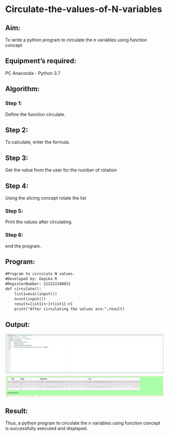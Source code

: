 # Circulate-the-values-of-N-variables
## Aim:
To write a python program to circulate the n variables using function concept
## Equipment’s required:
PC
Anaconda - Python 3.7
## Algorithm: 
### Step 1: 
Define the function circulate.
## Step 2:
To calculate, enter the formula.
## Step 3:
Get the value from the user for the number of rotation
## Step 4:
Using the slicing concept rotate the list
### Step 5: 
Print the values after circulating.
### Step 6: 
end the program.
## Program:
```
#Program to circulate N values.
#Developed by: Gopika R
#RegisterNumber: 212222240031
def circulate():
    list1=eval(input())
    n=int(input())
    result=list1[n:]+list1[:n]
    print("After circulating the values are:",result) 

```

## Output:
![OUTPUT](circulate.png)

## Result:
Thus, a python program to circulate the n variables using function concept is successfully executed and displayed.
